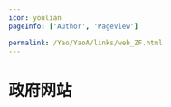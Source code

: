 ```yaml
---
icon: youlian
pageInfo: ['Author', 'PageView']

permalink: /Yao/YaoA/links/web_ZF.html
---
```


# 政府网站

<VPCard
  title="退休计算器"
  logo="https://code.visualstudio.com/assets/icons/file-icons/markdown.svg"
  link="https://si.12333.gov.cn/304647.jhtml?menuguide=1"
/>

<VPCard
  title="中国红十字"
  logo="https://code.visualstudio.com/assets/icons/file-icons/markdown.svg"
  link="https://www.redcross.org.cn/html/2018-01/53468_1.html"
/>

<VPCard
  title="中国人社局"
  logo="https://code.visualstudio.com/assets/icons/file-icons/markdown.svg"
  link="http://www.mohrss.gov.cn/"
/>

<VPCard
  title="国家地图标准"
  logo="https://code.visualstudio.com/assets/icons/file-icons/markdown.svg"
  link="http://bzdt.ch.mnr.gov.cn/"
/>

<VPCard
  title="老年人才网"
  logo="https://code.visualstudio.com/assets/icons/file-icons/markdown.svg"
  link="https://www.zglnrc.org.cn/#/home"
/>
